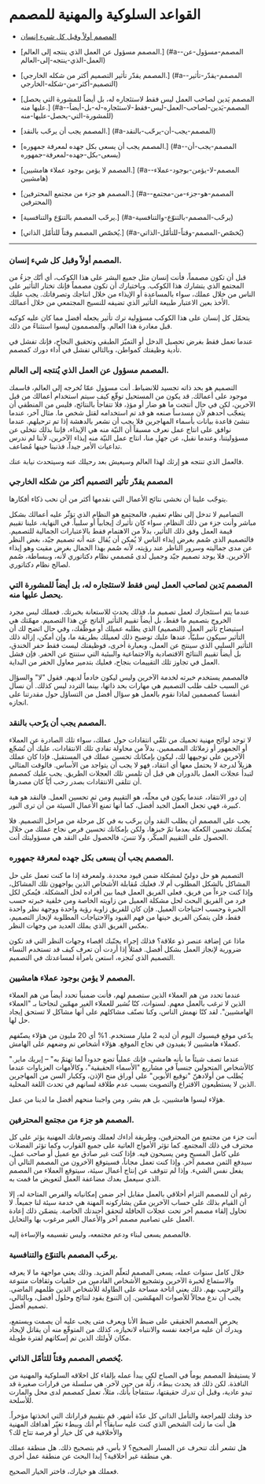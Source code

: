 ﻿
# القواعد السلوكية والمهنية للمصمم 


* [المصمم أولاً وقبل كل شيء إنسان](#a-المصمم-أولاً-وقبل-كل-شيء-إنسان)

* [المصمم مسؤول عن العمل الذي ينتجه إلى العالم.] (#a-المصمم-مسؤول-عن-العمل-الذي-ينتجه-إلى-العالم)


* [المصمم يقدّر تأثير التصميم أكثر من شكله الخارجي.] (#a-المصمم-يقدّر-تأثير-التصميم-أكثر-من-شكله-الخارجي)


* [المصمم يَدين لصاحب العمل ليس فقط لاستئجاره له، بل أيضاً للمشورة التي يحصل عليها منه.] (#a-المصمم-يَدين-لصاحب-العمل-ليس-فقط-لاستئجاره-له-بل-أيضاً-للمشورة-التي-يحصل-عليها-منه)

* [المصمم يجب أن يرحّب بالنقد.] (#a-المصمم-يجب-أن-يرحّب-بالنقد)


* [المصمم يجب أن يسعى بكل جهده لمعرفة جمهوره.] (#a-المصمم-يجب-أن-يسعى-بكل-جهده-لمعرفة-جمهوره)


* [المصمم لا يؤمن بوجود عملاء هامشيين.] (#a-المصمم-لا-يؤمن-بوجود-عملاء-هامشيين)

* [المصمم هو جزء من مجتمع المحترفين.] (#a-المصمم-هو-جزء-من-مجتمع-المحترفين)


* [يرحّب المصمم بالتنوّع والتنافسية.] (#a-يرحّب-المصمم-بالتنوّع-والتنافسية)


* [يُخصّص المصمم وقتاً للتأمّل الذاتي.] (#a-يُخصّص-المصمم-وقتاً-للتأمّل-الذاتي)

***



### المصمم أولاً وقبل كل شيء إنسان.

قبل أن تكون مصمماً، فأنت إنسان مثل جميع البشر على هذا الكوكب، أي أنّك جزءُ من المجتمع الذي يتشارك هذا الكوكب. وباختيارك أن تكون مصمماً فإنك تختار التأثير على الناس من خلال عملك، سواء بالمساعدة أو الإيذاء من خلال انتاجك وتصرفاتك. يجب عليك الأخذ بعين الاعتبار طبيعة التأثير الذي تضيفه للنسيج المجتمعي من خلال أعمالك.

يتحمّل كل إنسان على هذا الكوكب مسؤولية ترك تأثير يجعله أفضل مما كان عليه كوكبه قبل مغادرة هذا العالم. والمصممون ليسوا استثناءً من ذلك.

عندما تعمل فقط بغرض تحصيل الدخل أو التميّز الطبقي وتحقيق النجاح، فإنك تفشل في تأدية وظيفتك كمواطن، وبالتالي تفشل في أداء دورك كمصمم.
### المصمم مسؤول عن العمل الذي يُنتجه إلى العالم.


التصميم هو بحد ذاته تجسيد للانضباط. أنت مسؤول عمّا تُخرجه إلى العالم، فاسمك موجود على أعمالك. قد يكون من المستحيل توقّع كيف سيتم استخدام أعمالك من قبل الآخرين، لكن في حال أنتجت ما هو ضار أو مؤذِ، فلا تتفاجأ بالنتائج، فليس من المنطقي أن يتعجّب أحدهم لأن مسدساً صنعه هو قد تم استخدامه لقتل شخص ما. مثال آخر، عندما ننشئ قاعدة بيانات بأسماء المهاجرين فلا يجب أن نشعر بالدهشة إذا تم ترحيلهم. عندما نوافق على انتاج عمل نعرف مسبقاً أن النيّة منه هي الإيذاء، فإننا بذلك نتخلى عن مسؤوليتنا، وعندما نقبل، عن جهلِ منا، انتاج عمل النيّة منه إيذاء الآخرين، لأننا لم ندرس تداعيات الأمر جيداً، فذنبنا حينها مُضاعف.


فالعمل الذي تنتجه هو إرثك لهذا العالم وسيعيش بعد رحيلك عنه وسيتحدث نيابة عنك.


### المصمم يقدّر تأثير التصميم أكثر من شكله الخارجي

يتوجّب علينا أن نخشى نتائج الأعمال التي نقدمها أكثر من أن نحب ذكاء أفكارها.

التصاميم لا تدخل إلى نظام تعقيم، فالمجتمع هو النظام الذي تؤثّر عليه أعمالك بشكل مباشر وأنت جزء من ذلك النظام، سواء كان تأثيرك إيجابياً أو سلبياً. في النهاية، علينا تقييم قيمة العمل وفق ذلك التأثير، بدلاً من الاهتمام فقط بالاعتبارات الجمالية للتصميم. فالتصميم الذي صُمم بغرض إيذاء الناس لا يُمكن أن يُقال عنه أنه تصميم جيّد، بغض النظر عن مدى جماليته وسرور الناظر عند رؤيته، لأنه صُمم بهذا الجمال بغرض مقيت وهو إيذاء الآخرين. فلا يوجد تصميم جيّد وجميل لدى مُصممي نظام دكتاتوري لأنه، وببساطة، صُمم لصالح نظام دكتاتوري.




### المصمم يَدين لصاحب العمل ليس فقط لاستئجاره له، بل أيضاً للمشورة التي يحصل عليها منه.

عندما يتم استئجارك لعمل تصميم ما، فذلك يحدث للاستعانة بخبرتك. فعملك ليس مجرد الخروج بتصميم ما فقط، بل أيضاً تقييم التأثير الناتج عن هذا التصميم. مهمّتك هي استيضاح تأثير العمل (التصميم) الذي يطلبه عميلك أو موظّفك، وفي حال اتضح لك أن التأثير سيكون سلبيّاً، عندها عليك توضيح ذلك لعميلك بطريقة ما، وإن أمكن، إزالة ذلك التأثير السلبي الذي سينتج عن العمل، وبعبارة أخرى، فوظيفتك ليست فقط حفر الخندق، بل أيضاً تقييم النتائج الاقتصادية والاجتماعية والبيئية التي ستنتج عن الحفر. فإن فشل العمل في تجاوز تلك التقييمات بنجاح، فعليك بتدمير معاول الحفر من البداية.


فالمصمم يستخدم خبرته لخدمة الآخرين وليس ليكون خادماً لديهم. فقول "لا" والسؤال عن السبب خلف طلب التصميم هي مهارات بحد ذاتها، بينما التردد ليس كذلك. أن نسأل أنفسنا كمصممين لماذا نقوم بالعمل هو سؤال أفضل من التساؤل حول مقدرتنا على انجازه.





### المصمم يجب أن يرّحب بالنقد.


لا توجد لوائح مهنية تحميك من تلقّي انتقادات حول عملك، سواء تلك الصادرة عن العملاء أو الجمهور أو زملائك المصممين. بدلاً من محاولة تفادي تلك الانتقادات، عليك أن تُشجّع الآخرين على توجيهها لك، ليكون بإمكانك تحسين عملك في المستقبل. فإذا كان عملك هزيلاً لدرجة لا يحتمل معها أي انتقاد، فهو لا يجب أن يتواجد من الأساس. فالوقت المثالي لتبدأ عجلات العمل بالدوران هي قبل أن تلمس تلك العجلات الطريق. يجب عليك كمصمم أن تتلقى الانتقادات بصدر رحب أيّاً كان مصدرها. 


إن دور الانتقاد، عندما يكون في محلّه، هو التقييم ومن ثم تحسين العمل. فالنقد هو هبة كبيرة، فهي تجعل العمل الجيد أفضل، كما أنها تمنع الأعمال السيئة من أن ترى النور.



يجب على المصمم أن يطلب النقد وأن يرحّب به في كل مرحلة من مراحل التصميم. فلا يُمكنك تحسين الكعكة بعدما تمّ خبزها، ولكن بإمكانك تحسين فرص نجاح عملك من خلال الحصول على التقييم المبكّر، ولا تنسَ، فالحصول على النقد هي مسؤوليتك أنت.



### المصمم يجب أن يسعى بكل جهده لمعرفة جمهوره.


التصميم هو حل دوليّ لمشكلة ضمن قيود محددة. ولمعرفة إذا ما كنت تعمل على حل المشاكل بالشكل المطلوب أم لا، فعليك مُقابلة الأشخاص الذين يواجهون تلك المشاكل، وإذا كنت جزءاً من فريق، فعلى الفريق العمل فيما بين أفراده لحل المشكلة. فيُمكن لكل فرد من الفريق البحث لحل مشكلة العميل من زاويته الخاصة ومن خلفية خبرته حسب الخبرة وحسب احتياجات العميل. فإن كان للفريق زاوية رؤية واحدة ووجهة نظر واحدة فقط، فلن يتمكن الفريق حينها من فهم القيود والاحتياجات المطلوبة لإنجاز التصميم، بعكس الفريق الذي يملك العديد من وجهات النظر.

ماذا عن إضافة عنصر ذو علاقة؟ فذلك إجراء يجنّبك اقصاء وجهات النظر التي قد تكون ضرورية لإنجاز العمل بشكل أفضل. فمثلاً إذا أردت أن تعرف كيف قد تستخدم النساء التصميم الذي تُنجزه، استعن بامرأة لمساعدتك في التصميم.


### المصمم لا يؤمن بوجود عملاء هامشيين.

عندما تحدد من هم العملاء الذين ستصمم لهم، فأنت ضمنياً تحدد أيضاً من هم العملاء الذين لا ترغب بالعمل معهم. لسنوات، كنّا نُشير للعملاء الغير مهمّين لنجاحنا بـ "العملاء الهامشيين". لقد كنّا نهمش الناس، وكنا نصنّف مشاكلهم على أنها مشاكل لا تستحق إيجاد حل لها.

يدّعي موقع فيسبوك اليوم أن لديه 2 مليار مستخدم. 1% أي 20 مليون من هؤلاء يصنّفهم كعملاء هامشيين لا يفيدون في نجاح الموقع. هؤلاء أشخاص تم وضعهم على الهامش.

"عندما تصف شيئاً ما بأنه هامشي، فإنك عملياً تضع حدوداً لما تهتمّ به" – إيريك ماير. كالأشخاص المتحولين جنسياً في مشاريع "الأسماء الحقيقية"، وكالأمهات العزباوات عندما يُطلب من أولادهنّ "توقيع الأبوين" على أوراق منح الإذن، وككبار السن من المهاجرين الذين لا يستطيعون الاقتراع والتصويت بسبب عدم طلاقة لسانهم في تحدث اللغة المحلية.


هؤلاء ليسوا هامشيين، بل هم بشر، ومن واجبنا منحهم أفضل ما لدينا من عمل.



### المصمم هو جزء من مجتمع المحترفين.

أنت جزء من مجتمع من المحترفين، وطريقة أداءك لعملك وتصرفاتك المهنية يؤثر على كل محترف في ذلك المجتمع. كما تؤثر الأمواج العاتية على جميع القوارب وكما تؤثر الفضلات على كامل المسبح ومن يسبحون فيه. فإذا كنت غير صادق مع عميل أو صاحب عمل، سيدفع الثمن مصمم آخر. وإذا كنت تعمل مجاناً، فسيتوقع الآخرون من المصمم التالي أن يفعل نفس الشيء. وإذا لم تتوقف عن إنتاج أعمال سيئة، سيتوقع العملاء من المصمم الذي سيعمل بعدك مضاعفة العمل لتعويض ما قمت به.

رغم أن للمصمم التزام أخلاقي بالعمل مقابل أجر ضمن إمكانياته والفرص المتاحة له، إلا أن القيام بذلك على حساب الآخرين ممّن يشاركونه المهنة هي خدمة سيئة لنا جميعاً. لا تحاول إلقاء مصمم آخر تحت عجلات الحافلة لتحقق أجندتك الخاصة. يتضمّن ذلك إعادة العمل على تصاميم مصمم آخر والأعمال الغير مرغوب بها والتحايل.



فالمصمم يسعى لبناء ودعم مجتمعه، وليس تقسيمه والإساءة إليه.



### يرحّب المصمم بالتنوّع والتنافسية.

خلال كامل سنوات عمله، يسعى المصمم لتعلّم المزيد. وذلك يعني مواجهة ما لا يعرفه والاستماع لخبرة الآخرين وتشجيع الأشخاص القادمين من خلفيات وثقافات متنوعة والترحيب بهم. ذلك يعني اتاحة مساحة على الطاولة للأشخاص الذين ظلمهم الماضي. يجب أن ندع مجالاً للأصوات المهمّشين. إن التنوع يقود لنتائج وحلول أفضل، وبالتالي، تصميم أفضل.


يحرص المصمم الحقيقي على ضبط الأنا ويعرف متى يجب عليه أن يصمت ويستمع، ويدرك أن عليه مراجعة نفسه والانتباه لانحيازه، كذلك من المتوقّع منه أن يقاتل لإيجاد مكان لأولئك الذين تم إسكاتهم لفترة طويلة.














### يٌخصص المصمم وقتاً للتأمّل الذاتي.


لا يستيقظ المصمم يوماً في الصباح لكي يبدأ عمله بإلقاء كل اخلاقه السلوكية والمهنية من النافذة. لكن ذلك قد يحدث ببطء، زلّة من حين لآخر. هي سلسلة من قرارات صغيرة قد تبدو عادية، وقبل أن تدرك حقيقتها، ستتفاجأ بأنك، مثلاً، تعمل كمصمم لدى محل والمارت للأسلحة.


خذ وقتك للمراجعة والتأمل الذاتي كل عدّة أشهر. قم بتقييم قراراتك التي اتخذتها مؤخراً. هل أنت ما زلت الشخص الذي كنت عليه سابقاً؟ أم أنك وببطء تغيّر أهدافك المهنية والأخلاقية في كل خيار أو فرصة تتاح لك؟

هل تشعر أنك تنحرف عن المسار الصحيح؟ لا بأس، قم بتصحيح ذلك. هل منطقة عملك هي منطقة غير أخلاقية؟ إبدا البحث عن منطقة عمل أخرى.

فعملك هو خيارك، فاختر الخيار الصحيح.
